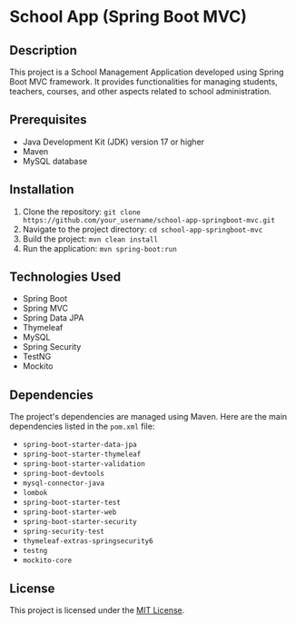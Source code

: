 # School App (Spring Boot MVC)

## Description
This project is a School Management Application developed using Spring Boot MVC framework. It provides functionalities for managing students, teachers, courses, and other aspects related to school administration.

## Prerequisites
- Java Development Kit (JDK) version 17 or higher
- Maven
- MySQL database

## Installation
1. Clone the repository: `git clone https://github.com/your_username/school-app-springboot-mvc.git`
2. Navigate to the project directory: `cd school-app-springboot-mvc`
3. Build the project: `mvn clean install`
4. Run the application: `mvn spring-boot:run`

## Technologies Used
- Spring Boot
- Spring MVC
- Spring Data JPA
- Thymeleaf
- MySQL
- Spring Security
- TestNG
- Mockito

## Dependencies
The project's dependencies are managed using Maven. Here are the main dependencies listed in the `pom.xml` file:
- `spring-boot-starter-data-jpa`
- `spring-boot-starter-thymeleaf`
- `spring-boot-starter-validation`
- `spring-boot-devtools`
- `mysql-connector-java`
- `lombok`
- `spring-boot-starter-test`
- `spring-boot-starter-web`
- `spring-boot-starter-security`
- `spring-security-test`
- `thymeleaf-extras-springsecurity6`
- `testng`
- `mockito-core`

## License
This project is licensed under the [MIT License](LICENSE).


